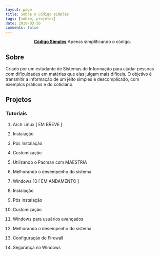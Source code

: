 ```yaml
---
layout: page
title: Sobre o Código simples
tags: [sobre, projetos]
date: 2019-03-30
comments: false
---
```

    
<center><a href="http://codigosimples.github.io"><b>Código Simples</b></a> Apenas simplificando o código.</center>

## Sobre
Criado por um estudante de Sistemas de Informação para ajudar pessoas com dificuldades em matérias que elas julgam mais difíceis. O objetivo é transmitir a informação de um jeito simples e descomplicado, com exemplos práticos e do cotidiano.

## Projetos
### Tutoriais
1. Arch Linux [ EM BREVE ]
  1. Instalação
  2. Pós Instalação
  3. Customização
  4. Utilizando o Pacman com MAESTRIA
  5. Melhorando o desempenho do sistema

2. Windows 10 [ EM ANDAMENTO ]
  1. Instalação
  2. Pós Instalação
  3. Customização
  4. Windows para usuários avançados
  5. Melhorando o desempenho do sistema
  6. Configuração de Firewall
  7. Segurança no Windows
